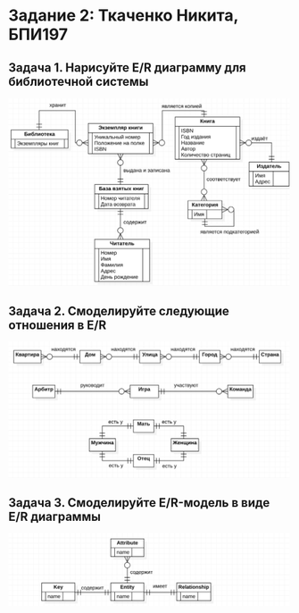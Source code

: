 # Задание 2: Ткаченко Никита, БПИ197
 ## Задача 1. Нарисуйте E/R диаграмму для библиотечной системы
 ![](scheme1.png)

 ## Задача 2. Смоделируйте следующие отношения в E/R
 ![](scheme2.png)

 ## Задача 3. Смоделируйте E/R-модель в виде E/R диаграммы
 ![](scheme3.png)

